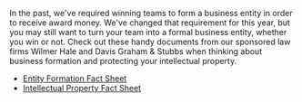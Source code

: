 In the past, we've required winning teams to form a business entity in order to receive award money. We've changed that requirement for this year, but you may still want to turn your team into a formal business entity, whether you win or not. Check out these handy documents from our sponsored law firms Wilmer Hale and Davis Graham & Stubbs when thinking about business formation and protecting your intellectual property.
- [Entity Formation Fact Sheet](https://github.com/GoCodeColorado/GoCodeColorado-kbase-public/raw/master/Go%20Code%20-%20Entity%20Formation%20Fact%20Sheet%20(03April17%20DGS%20Draft).pdf)
- [Intellectual Property Fact Sheet](https://github.com/GoCodeColorado/GoCodeColorado-kbase-public/raw/master/2017%20Go%20Code%20Colorado%20-%20IP%20Fact%20Sheet.pdf)

